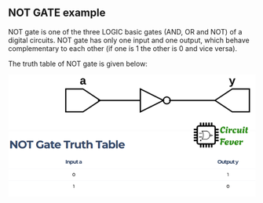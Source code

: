 ## NOT GATE example

NOT gate is one of the three LOGIC basic gates (AND, OR and NOT) of a digital circuits.
NOT gate has only one input and one output, which behave complementary to each other (if one is 1 the other is 0 and vice versa).

The truth table of NOT gate is given below:

![NOT GATE](not_gate.png)
